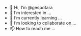 - 👋 Hi, I’m @gespotara
- 👀 I’m interested in ...
- 🌱 I’m currently learning ...
- 💞️ I’m looking to collaborate on ...
- 📫 How to reach me ...

<!---
gespotara/gespotara is a ✨ special ✨ repository because its `README.md` (this file) appears on your GitHub profile.
You can click the Preview link to take a look at your changes.
--->
